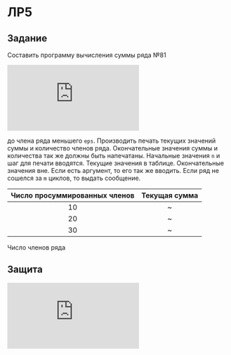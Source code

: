 # ЛР5

## Задание

Составить программу вычисления суммы ряда №81

![y = 1 + \frac{x^2}{2!} - \frac{3x^4}{4!} + \dotsb + (-1)^n \frac{2n-1}{(2n)!}x^{2n} + \dotsb](http://latex.codecogs.com/gif.latex?y%20%3D%201%20&plus;%20%5Cfrac%7Bx%5E2%7D%7B2%21%7D%20-%20%5Cfrac%7B3x%5E4%7D%7B4%21%7D%20&plus;%20%5Cdotsb%20&plus;%20%28-1%29%5En%20%5Cfrac%7B2n-1%7D%7B%282n%29%21%7Dx%5E%7B2n%7D%20&plus;%20%5Cdotsb)

до члена ряда меньшего `eps`. Производить печать текущих значений суммы и
количество членов ряда. Окончательные значения суммы и количества так же должны
быть напечатаны. Начальные значения `n` и шаг для печати вводятся. Текущие
значения в таблице. Окончательные значения вне. Если есть аргумент, то его так
же вводить. Если ряд не сошелся за `m` циклов, то выдать сообщение.

| Число просуммированных членов | Текущая сумма |
|:-----------------------------:|:-------------:|
|10                             |~              |
|20                             |~              |
|30                             |~              |

Число членов ряда

## Защита

![s = x + \frac{x^3}{2 \cdot 3} - \frac{3 \cdot x^5}{2 \cdot 4 \cdot 5} + \frac{3 \cdot 5 \cdot x^7}{2 \cdot 4 \cdot 6 \cdot 7} - \frac{3 \cdot 5 \cdot 7 \cdot x^9}{2 \cdot 4 \cdot 6 \cdot 8 \cdot 9} + \dotsb](http://latex.codecogs.com/gif.latex?s%20%3D%20x%20&plus;%20%5Cfrac%7Bx%5E3%7D%7B2%20%5Ccdot%203%7D%20-%20%5Cfrac%7B3%20%5Ccdot%20x%5E5%7D%7B2%20%5Ccdot%204%20%5Ccdot%205%7D%20&plus;%20%5Cfrac%7B3%20%5Ccdot%205%20%5Ccdot%20x%5E7%7D%7B2%20%5Ccdot%204%20%5Ccdot%206%20%5Ccdot%207%7D%20-%20%5Cfrac%7B3%20%5Ccdot%205%20%5Ccdot%207%20%5Ccdot%20x%5E9%7D%7B2%20%5Ccdot%204%20%5Ccdot%206%20%5Ccdot%208%20%5Ccdot%209%7D%20&plus;%20%5Cdotsb)
